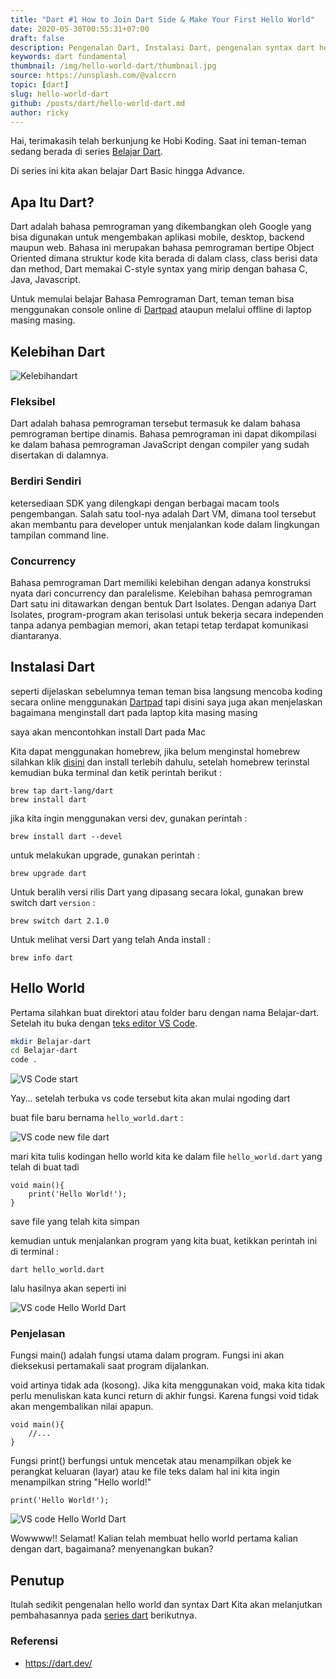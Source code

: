 ```yaml
---
title: "Dart #1 How to Join Dart Side & Make Your First Hello World"
date: 2020-05-30T00:55:31+07:00
draft: false
description: Pengenalan Dart, Instalasi Dart, pengenalan syntax dart hello world, belajar bahasa dart, belajar fundamental dart, belajar dart advance
keywords: dart fundamental
thumbnail: /img/hello-world-dart/thumbnail.jpg
source: https://unsplash.com/@valccrn
topic: [dart]
slug: hello-world-dart
github: /posts/dart/hello-world-dart.md
author: ricky
---
```



Hai, terimakasih telah berkunjung ke Hobi Koding. Saat ini teman-teman sedang berada di series [Belajar Dart](https://hobikoding.com/series/dart/).

Di series ini kita akan belajar Dart Basic hingga Advance.

## Apa Itu Dart?

Dart adalah bahasa pemrograman yang dikembangkan oleh Google yang bisa digunakan untuk mengembakan aplikasi mobile, desktop, backend maupun web. Bahasa ini merupakan bahasa pemrograman bertipe Object Oriented dimana struktur kode kita berada di dalam class, class berisi data dan method, Dart memakai C-style syntax yang mirip dengan bahasa C, Java, Javascript.

Untuk memulai belajar Bahasa Pemrograman Dart, teman teman bisa menggunakan console online di [Dartpad](https://dartpad.dev/) ataupun melalui offline di laptop masing masing.

## Kelebihan Dart

![Kelebihandart](https://images.unsplash.com/photo-1544816565-aa8c1166648f?ixlib=rb-1.2.1&ixid=eyJhcHBfaWQiOjEyMDd9&auto=format&fit=crop&w=800&q=80)

### Fleksibel

Dart adalah bahasa pemrograman tersebut termasuk ke dalam bahasa pemrograman bertipe dinamis. Bahasa pemrograman ini dapat dikompilasi ke dalam bahasa pemrograman JavaScript dengan compiler yang sudah disertakan di dalamnya.

### Berdiri Sendiri

ketersediaan SDK yang dilengkapi dengan berbagai macam tools pengembangan. Salah satu tool-nya adalah Dart VM, dimana tool tersebut akan membantu para developer untuk menjalankan kode dalam lingkungan tampilan command line.

### Concurrency

Bahasa pemrograman Dart memiliki kelebihan dengan adanya konstruksi nyata dari concurrency dan paralelisme. Kelebihan bahasa pemrograman Dart satu ini ditawarkan dengan bentuk Dart Isolates. Dengan adanya Dart Isolates, program-program akan terisolasi untuk bekerja secara independen tanpa adanya pembagian memori, akan tetapi tetap terdapat komunikasi diantaranya.

## Instalasi Dart

seperti dijelaskan sebelumnya teman teman bisa langsung mencoba koding secara online menggunakan [Dartpad](https://dartpad.dev/) tapi disini saya juga akan menjelaskan bagaimana menginstall dart pada laptop kita masing masing

saya akan mencontohkan install Dart pada Mac

Kita dapat menggunakan homebrew, jika belum menginstal homebrew silahkan klik [disini](https://brew.sh/)  dan install terlebih dahulu, setelah homebrew terinstal kemudian buka terminal dan ketik perintah berikut :

```
brew tap dart-lang/dart
brew install dart
```

jika kita ingin menggunakan versi dev, gunakan perintah :

```
brew install dart --devel
```

untuk melakukan upgrade, gunakan perintah :

```
brew upgrade dart
```

Untuk beralih versi rilis Dart yang dipasang secara lokal, gunakan brew switch dart `version` :

```
brew switch dart 2.1.0
```

Untuk melihat versi Dart yang telah Anda install :

```
brew info dart
```

## Hello World

Pertama silahkan buat direktori atau folder baru dengan nama Belajar-dart. Setelah itu buka dengan [teks editor VS Code](https://code.visualstudio.com/).

```bash
mkdir Belajar-dart
cd Belajar-dart
code .
```

![VS Code start](https://i.ibb.co/k9ywws8/dart-code.png)

Yay... setelah terbuka vs code tersebut kita akan mulai ngoding dart

buat file baru bernama `hello_world.dart` :

![VS code new file dart](https://i.ibb.co/F7VpwwB/newfiledart.png)

mari kita tulis kodingan hello world kita ke dalam file `hello_world.dart` yang telah di buat tadi

```
void main(){
    print('Hello World!');
}
```

save file yang telah kita simpan

kemudian untuk menjalankan program yang kita buat, ketikkan perintah ini di terminal :

```
dart hello_world.dart
```

lalu hasilnya akan seperti ini

![VS code Hello World Dart](https://i.ibb.co/12FRLJx/helloworlddart.png)

### Penjelasan

Fungsi main() adalah fungsi utama dalam program. Fungsi ini akan dieksekusi pertamakali saat program dijalankan.

void artinya tidak ada (kosong). Jika kita menggunakan void, maka kita tidak perlu menuliskan kata kunci return di akhir fungsi. Karena fungsi void tidak akan mengembalikan nilai apapun.

```
void main(){
    //...
}
```

Fungsi print() berfungsi untuk mencetak atau menampilkan objek ke perangkat keluaran (layar) atau ke file teks
dalam hal ini kita ingin menampilkan string "Hello world!"

```
print('Hello World!');
```

![VS code Hello World Dart](https://images.unsplash.com/photo-1527269534026-c86f4009eace?ixlib=rb-1.2.1&ixid=eyJhcHBfaWQiOjEyMDd9&auto=format&fit=crop&w=800&q=80)

Wowwww!! Selamat! Kalian telah membuat hello world pertama kalian dengan dart, bagaimana? menyenangkan bukan?

## Penutup

Itulah sedikit pengenalan hello world dan syntax Dart Kita akan melanjutkan pembahasannya pada [series dart](https://hobikoding.com/series/dart/) berikutnya.

### Referensi

- https://dart.dev/
